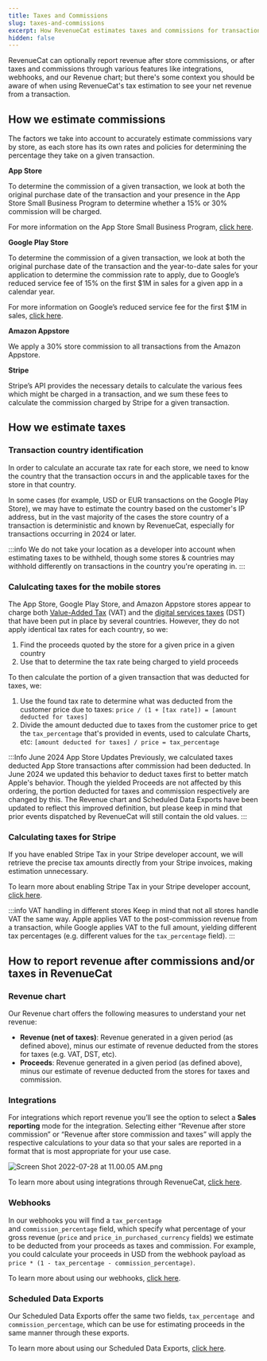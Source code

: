 ```yaml
---
title: Taxes and Commissions
slug: taxes-and-commissions
excerpt: How RevenueCat estimates taxes and commissions for transactions
hidden: false
---
```


RevenueCat can optionally report revenue after store commissions, or after taxes and commissions through various features like integrations, webhooks, and our Revenue chart; but there's some context you should be aware of when using RevenueCat's tax estimation to see your net revenue from a transaction.

## How we estimate commissions

The factors we take into account to accurately estimate commissions vary by store, as each store has its own rates and policies for determining the percentage they take on a given transaction.

**App Store**

To determine the commission of a given transaction, we look at both the original purchase date of the transaction and your presence in the App Store Small Business Program to determine whether a 15% or 30% commission will be charged.

For more information on the App Store Small Business Program, [click here](/platform-resources/apple-platform-resources/app-store-small-business-program).

**Google Play Store**

To determine the commission of a given transaction, we look at both the original purchase date of the transaction and the year-to-date sales for your application to determine the commission rate to apply, due to Google’s reduced service fee of 15% on the first $1M in sales for a given app in a calendar year.

For more information on Google’s reduced service fee for the first $1M in sales, [click here](/platform-resources/google-platform-resources/15-reduced-service-fee).

**Amazon Appstore**

We apply a 30% store commission to all transactions from the Amazon Appstore.

**Stripe**

Stripe’s API provides the necessary details to calculate the various fees which might be charged in a transaction, and we sum these fees to calculate the commission charged by Stripe for a given transaction.

## How we estimate taxes

### Transaction country identification

In order to calculate an accurate tax rate for each store, we need to know the country that the transaction occurs in and the applicable taxes for the store in that country.

In some cases (for example, USD or EUR transactions on the Google Play Store), we may have to estimate the country based on the customer's IP address, but in the vast majority of the cases the store country of a transaction is deterministic and known by RevenueCat, especially for transactions occurring in 2024 or later.

:::info
We do not take your location as a developer into account when estimating taxes to be withheld, though some stores & countries may withhold differently on transactions in the country you're operating in.
:::

### Calulcating taxes for the mobile stores

The App Store, Google Play Store, and Amazon Appstore stores appear to charge both [Value-Added Tax](<https://taxfoundation.org/tax-basics/value-added-tax-vat/#:~:text=A%20Value%2DAdded%20Tax%20(VAT)%20is%20a%20consumption%20tax,a%20tax%20on%20final%20consumption.>) (VAT) and the [digital services taxes](https://taxfoundation.org/digital-tax-europe-2020/) (DST) that have been put in place by several countries. However, they do not apply identical tax rates for each country, so we:
1. Find the proceeds quoted by the store for a given price in a given country
2. Use that to determine the tax rate being charged to yield proceeds

To then calculate the portion of a given transaction that was deducted for taxes, we:
1. Use the found tax rate to determine what was deducted from the customer price due to taxes: `price / (1 + [tax rate]) = [amount deducted for taxes]`
2. Divide the amount deducted due to taxes from the customer price to get the `tax_percentage` that's provided in events, used to calculate Charts, etc: `[amount deducted for taxes] / price = tax_percentage`

:::Info June 2024 App Store Updates
Previously, we calculated taxes deducted App Store transactions after commission had been deducted. In June 2024 we updated this behavior to deduct taxes first to better match Apple's behavior. Though the yielded Proceeds are not affected by this ordering, the portion deducted for taxes and commission respectively are changed by this. The Revenue chart and Scheduled Data Exports have been updated to reflect this improved definition, but please keep in mind that prior events dispatched by RevenueCat will still contain the old values.
:::

### Calculating taxes for Stripe

If you have enabled Stripe Tax in your Stripe developer account, we will retrieve the precise tax amounts directly from your Stripe invoices, making estimation unnecessary.

To learn more about enabling Stripe Tax in your Stripe developer account, [click here](https://stripe.com/tax).

:::info VAT handling in different stores
Keep in mind that not all stores handle VAT the same way. Apple applies VAT to the post-commission revenue from a transaction, while Google applies VAT to the full amount, yielding different tax percentages (e.g. different values for the `tax_percentage` field).
:::

## How to report revenue after commissions and/or taxes in RevenueCat

### Revenue chart

Our Revenue chart offers the following measures to understand your net revenue:

- **Revenue (net of taxes)**: Revenue generated in a given period (as defined above), minus our estimate of revenue deducted from the stores for taxes (e.g. VAT, DST, etc).
- **Proceeds**: Revenue generated in a given period (as defined above), minus our estimate of revenue deducted from the stores for taxes and commission.

### Integrations

For integrations which report revenue you’ll see the option to select a **Sales reporting** mode for the integration. Selecting either “Revenue after store commission” or “Revenue after store commission and taxes” will apply the respective calculations to your data so that your sales are reported in a format that is most appropriate for your use case.

![](/images/f2cba58-Screen_Shot_2022-07-28_at_11.00.05_AM_eb65360ca78d1af8b652552d73b45417.png "Screen Shot 2022-07-28 at 11.00.05 AM.png")

To learn more about using integrations through RevenueCat, [click here](/integrations/integrations).

### Webhooks

In our webhooks you will find a <code>tax_percentage<strong> </strong></code>and <code>commission_percentage</code> field, which specify what percentage of your gross revenue (<code>price</code> and <code>price_in_purchased_currency</code> fields) we estimate to be deducted from your proceeds as taxes and commission. For example, you could calculate your proceeds in USD from the webhook payload as <code>price \* (1 - tax_percentage - commission_percentage)</code>.

To learn more about using our webhooks, [click here](/integrations/webhooks).

### Scheduled Data Exports

Our Scheduled Data Exports offer the same two fields, <code>tax_percentage<strong> </strong></code>and <code>commission_percentage</code>, which can be use for estimating proceeds in the same manner through these exports.

To learn more about using our Scheduled Data Exports, [click here](/integrations/scheduled-data-exports).
